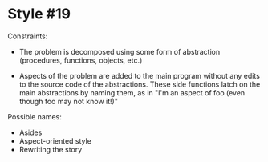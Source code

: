 Style #19
==============================

Constraints:

- The problem is decomposed using some form of abstraction (procedures, functions, objects, etc.)

- Aspects of the problem are added to the main program without any
  edits to the source code of the abstractions. These side functions
  latch on the main abstractions by naming them, as in "I'm an aspect
  of foo (even though foo may not know it!)"


Possible names:

- Asides
- Aspect-oriented style
- Rewriting the story
